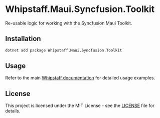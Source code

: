 # Whipstaff.Maui.Syncfusion.Toolkit

Re-usable logic for working with the Syncfusion Maui Toolkit.

## Installation

```bash
dotnet add package Whipstaff.Maui.Syncfusion.Toolkit
```

## Usage

Refer to the main [Whipstaff documentation](https://github.com/dpvreony/whipstaff) for detailed usage examples.

## License

This project is licensed under the MIT License - see the [LICENSE](https://github.com/dpvreony/whipstaff/blob/main/LICENSE) file for details.
